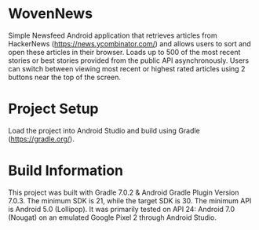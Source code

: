 # WovenNews
Simple Newsfeed Android application that retrieves articles from HackerNews (https://news.ycombinator.com/)  and allows users to sort and open these articles in their browser. Loads up to 500 of the most recent stories or best stories provided from the public API asynchronously.  Users can switch between viewing most recent or highest rated articles using 2 buttons near the top of the screen.  

# Project Setup
Load the project into Android Studio and build using Gradle (https://gradle.org/).

# Build Information
This project was built with Gradle 7.0.2 & Android Gradle Plugin Version 7.0.3.  The minimum SDK is 21, while the target SDK is 30.  The minimum API is Android 5.0 (Lollipop).  It was primarily tested on API 24: Android 7.0 (Nougat) on an emulated Google Pixel 2 through Android Studio.  
